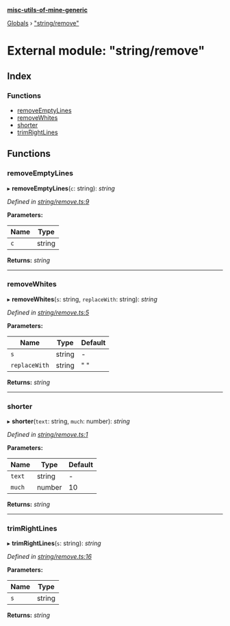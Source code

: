 **[misc-utils-of-mine-generic](../README.md)**

[Globals](../globals.md) › ["string/remove"](_string_remove_.md)

# External module: "string/remove"

## Index

### Functions

* [removeEmptyLines](_string_remove_.md#removeemptylines)
* [removeWhites](_string_remove_.md#removewhites)
* [shorter](_string_remove_.md#shorter)
* [trimRightLines](_string_remove_.md#trimrightlines)

## Functions

###  removeEmptyLines

▸ **removeEmptyLines**(`c`: string): *string*

*Defined in [string/remove.ts:9](https://github.com/cancerberoSgx/misc-utils-of-mine/blob/90dd7ac/misc-utils-of-mine-generic/src/string/remove.ts#L9)*

**Parameters:**

Name | Type |
------ | ------ |
`c` | string |

**Returns:** *string*

___

###  removeWhites

▸ **removeWhites**(`s`: string, `replaceWith`: string): *string*

*Defined in [string/remove.ts:5](https://github.com/cancerberoSgx/misc-utils-of-mine/blob/90dd7ac/misc-utils-of-mine-generic/src/string/remove.ts#L5)*

**Parameters:**

Name | Type | Default |
------ | ------ | ------ |
`s` | string | - |
`replaceWith` | string | " " |

**Returns:** *string*

___

###  shorter

▸ **shorter**(`text`: string, `much`: number): *string*

*Defined in [string/remove.ts:1](https://github.com/cancerberoSgx/misc-utils-of-mine/blob/90dd7ac/misc-utils-of-mine-generic/src/string/remove.ts#L1)*

**Parameters:**

Name | Type | Default |
------ | ------ | ------ |
`text` | string | - |
`much` | number | 10 |

**Returns:** *string*

___

###  trimRightLines

▸ **trimRightLines**(`s`: string): *string*

*Defined in [string/remove.ts:16](https://github.com/cancerberoSgx/misc-utils-of-mine/blob/90dd7ac/misc-utils-of-mine-generic/src/string/remove.ts#L16)*

**Parameters:**

Name | Type |
------ | ------ |
`s` | string |

**Returns:** *string*